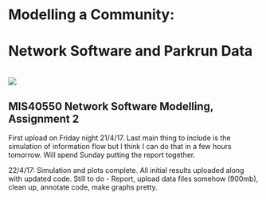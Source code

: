 # Modelling a Community: 
# Network Software and Parkrun Data

<br />

<img src="https://raw.githubusercontent.com/eoincUCD/Modelling_Parkrun_Community/master/Archive/parkrun-logo.jpg"> 
<br />

## MIS40550 Network Software Modelling, Assignment 2


First upload on Friday night 21/4/17. Last main thing to include is the simulation of information flow but I think I can do that in a few hours tomorrow. Will spend Sunday putting the report together.

22/4/17: Simulation and plots complete. All initial results uploaded along with updated code.
Still to do - Report, upload data files somehow (900mb), clean up, annotate code, make graphs pretty.
